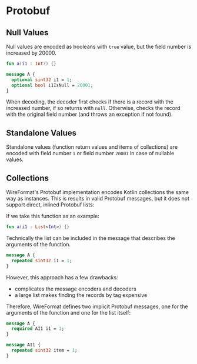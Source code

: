 # Protobuf

## Null Values

Null values are encoded as booleans with `true` value, but the field number is increased by 20000.

```kotlin
fun a(i1 : Int?) {}
```

```protobuf
message A {
  optional sint32 i1 = 1;
  optional bool i1IsNull = 20001;
}
```

When decoding, the decoder first checks if there is a record with the increased number, if so returns with `null`.
Otherwise, checks the record with the original field number (and throws an exception if not found).

## Standalone Values

Standalone values (function return values and items of collections) are encoded with field number `1` or field number
`20001` in case of nullable values.

## Collections

WireFormat's Protobuf implementation encodes Kotlin collections the same way as instances. This is results in valid
Protobuf messages, but it does not support direct, inlined Protobuf lists:

If we take this function as an example:

```kotlin
fun a(i1 : List<Int>) {}
```

Technically the list can be included in the message that describes the arguments of the function.

```protobuf
message A {
  repeated sint32 i1 = 1;
}
```

However, this approach has a few drawbacks:

- complicates the message encoders and decoders
- a large list makes finding the records by tag expensive

Therefore, WireFormat defines two implicit Protobuf messages, one for the arguments of the function and one for the list itself:

```protobuf
message A {
  required AI1 i1 = 1;
}

message AI1 {
  repeated sint32 item = 1;
}
```

